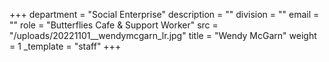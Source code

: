 +++
department = "Social Enterprise"
description = ""
division = ""
email = ""
role = "Butterflies Cafe & Support Worker"
src = "/uploads/20221101__wendymcgarn_lr.jpg"
title = "Wendy McGarn"
weight = 1
_template = "staff"
+++

